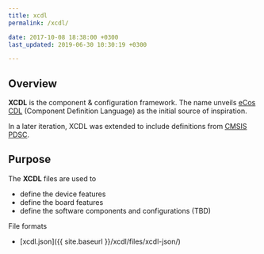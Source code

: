 ```yaml
---
title: xcdl
permalink: /xcdl/

date: 2017-10-08 18:38:00 +0300
last_updated: 2019-06-30 10:30:19 +0300

---
```


## Overview

**XCDL** is the component & configuration framework. The name unveils [eCos CDL](http://ecos.sourceware.org/ecos/docs-3.0/cdl-guide/reference.html) (Component Definition Language) as the initial source of inspiration.

In a later iteration, XCDL was extended to include definitions from [CMSIS PDSC](https://www.keil.com/pack/doc/CMSIS/Pack/html/packFormat.html).

## Purpose

The **XCDL** files are used to

* define the device features
* define the board features
* define the software components and configurations (TBD)


File formats

* [xcdl.json]({{ site.baseurl }}/xcdl/files/xcdl-json/)
